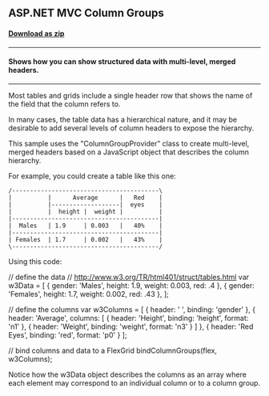 ## ASP.NET MVC Column Groups
#### [Download as zip](https://downgit.github.io/#/home?url=https://github.com/GrapeCity/ComponentOne-ASPNET-MVC-Samples/tree/master/HowTo/FlexGrid/ColumnGroups/ColumnGroups)
____
#### Shows how you can show structured data with multi-level, merged headers.
____
Most tables and grids include a single header row that shows the name of 
the field that the column refers to.

In many cases, the table data has a hierarchical nature, and it may be 
desirable to add several levels of column headers to expose the hierarchy.

This sample uses the "ColumnGroupProvider" class to create multi-level,
merged headers based on a JavaScript object that describes the column
hierarchy.

For example, you could create a table like this one:

    /-----------------------------------------\
    |          |      Average      |   Red    |
    |          |-------------------|  eyes    |
    |          |  height |  weight |          |
    |-----------------------------------------|
    |  Males   | 1.9     | 0.003   |   40%    |
    |-----------------------------------------|
    | Females  | 1.7     | 0.002   |   43%    |
    \-----------------------------------------/


Using this code:

  // define the data
  // http://www.w3.org/TR/html401/struct/tables.html
  var w3Data = [
    { gender: 'Males', height: 1.9, weight: 0.003, red: .4 },
    { gender: 'Females', height: 1.7, weight: 0.002, red: .43 },
  ];

  // define the columns
  var w3Columns = [
    { header: ' ', binding: 'gender' },
    {
      header: 'Average', columns: [
        { header: 'Height', binding: 'height', format: 'n1' },
        { header: 'Weight', binding: 'weight', format: 'n3' }
      ]
    },
    { header: 'Red Eyes', binding: 'red', format: 'p0' }
  ];

  // bind columns and data to a FlexGrid
  bindColumnGroups(flex, w3Columns);


Notice how the w3Data object describes the columns as an array where 
each element may correspond to an individual column or to a column
group.
